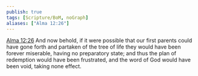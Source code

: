 ```yaml
---
publish: true
tags: [Scripture/BoM, noGraph]
aliases: ["Alma 12:26"]
---
```

[Alma 12:26](https://churchofjesuschrist.org/study/scriptures/bofm/alma/12?lang=eng&id=p26#p26) And now behold, if it were possible that our first parents could have gone forth and partaken of the tree of life they would have been forever miserable, having no preparatory state; and thus the plan of redemption would have been frustrated, and the word of God would have been void, taking none effect.
